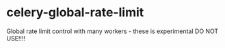 celery-global-rate-limit
========================

Global rate limit control with many workers - these is experimental DO NOT USE!!!!